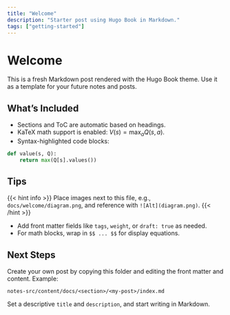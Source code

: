 ```yaml
---
title: "Welcome"
description: "Starter post using Hugo Book in Markdown."
tags: ["getting-started"]
---
```


# Welcome

This is a fresh Markdown post rendered with the Hugo Book theme. Use it as a template for your future notes and posts.

## What’s Included

- Sections and ToC are automatic based on headings.
- KaTeX math support is enabled: $V(s) = \max_a Q(s,a)$.
- Syntax-highlighted code blocks:

```python
def value(s, Q):
    return max(Q[s].values())
```

## Tips

{{< hint info >}}
Place images next to this file, e.g., `docs/welcome/diagram.png`, and reference with `![Alt](diagram.png)`.
{{< /hint >}}

- Add front matter fields like `tags`, `weight`, or `draft: true` as needed.
- For math blocks, wrap in `$$ ... $$` for display equations.

## Next Steps

Create your own post by copying this folder and editing the front matter and content. Example:

```
notes-src/content/docs/<section>/<my-post>/index.md
```

Set a descriptive `title` and `description`, and start writing in Markdown.

